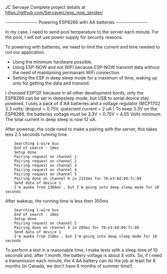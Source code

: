 JC Servaye
Complete project details at https://github.com/Servayejc/esp_now_sender/

---------------- Powering ESP8266 with AA batteries ----------------
 
 In my case, I need to send pool temperature to the server each minute. For the pool, I will not use power supply for security reasons.

 To powering with batteries, we need to limit the current and time needed to run our application.
 
 - Using the minimum hardware possible.    
 - Using ESP-NOW and not WIFI because ESP-NOW transmit data without the need of maintaining permanant WiFi connection.
 - Setting the ESP in deep sleep mode for a maximum of time, waking up only for getting the data and transmit.

 I choosed ESP12F because in all other development bords, only the ESP8266 can be set in deepsleep mode, but USB to serial device stay powered. 
 I uses a pack of 4 AA batteries and a voltage regulator (MCP1702 3.3 volts: dropout = 0.75V, quescient current = 2 uA )
 To keep 3.3V on the ESP8266, the batteries voltage must be 3.3V + 0.75V = 4.05 Volts minimum.
 The total current in deep sleep is now 12 uA. 

 After powerup, the code need to make a pairing with the server, this takes less 2.5 seconds running time.

        Searching 1-wire bus
        End of search : 18ms
        Setup done
        Pairing request on channel 1
        Pairing request on channel 2
        Pairing request on channel 3
        Pairing request on channel 4
        Pairing request on channel 5
        Pairing done on channel 6 in 2333ms for 78:e3:6d:09:fc:89
        Send data of device 1
        I'm awake from 2366ms , but I'm going into deep sleep mode for 10 seconds

 After wakeup, the running time is less then 350ms

        Searching 1-wire bus
        End of search : 18ms
        Setup done
        Pairing request on channel 5
        Pairing done on channel 6 in 285ms for 78:e3:6d:09:fc:89
        Send data of device 1
        I'm awake from 318ms , but I'm going into deep sleep mode for 10 seconds
 
To perform a test in a reasonable time, I make tests with a sleep time of 10 seconds and, after 1 month, the battery voltage is about 4 volts.
So, if I need a transmission each minute, the 4 AA battery can do the job at least for 6 months (in Canada, we don't have 6 months of summer time!). 
  
